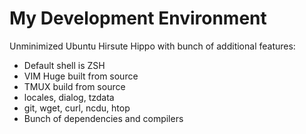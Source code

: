 # My Development Environment

Unminimized Ubuntu Hirsute Hippo with bunch of additional features:

- Default shell is ZSH
- VIM Huge built from source
- TMUX build from source
- locales, dialog, tzdata
- git, wget, curl, ncdu, htop
- Bunch of dependencies and compilers

